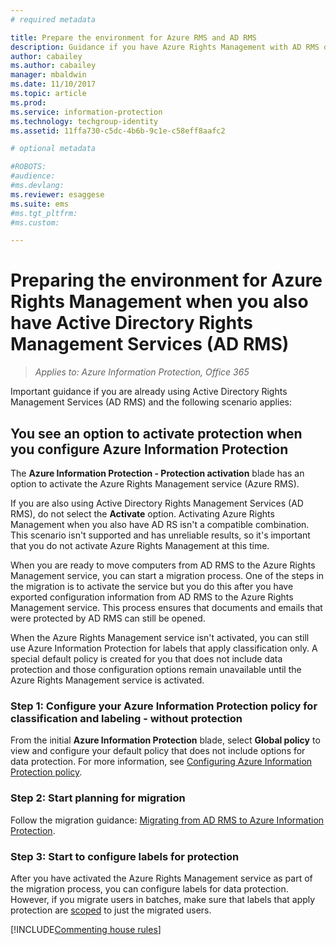 ```yaml
---
# required metadata

title: Prepare the environment for Azure RMS and AD RMS
description: Guidance if you have Azure Rights Management with AD RMS deployed.
author: cabailey
ms.author: cabailey
manager: mbaldwin
ms.date: 11/10/2017
ms.topic: article
ms.prod:
ms.service: information-protection
ms.technology: techgroup-identity
ms.assetid: 11ffa730-c5dc-4b6b-9c1e-c58eff8aafc2

# optional metadata

#ROBOTS:
#audience:
#ms.devlang:
ms.reviewer: esaggese
ms.suite: ems
#ms.tgt_pltfrm:
#ms.custom:

---
```


# Preparing the environment for Azure Rights Management when you also have Active Directory Rights Management Services (AD RMS)

>*Applies to: Azure Information Protection, Office 365*

Important guidance if you are already using Active Directory Rights Management Services (AD RMS) and the following scenario applies:

## You see an option to activate protection when you configure Azure Information Protection

The **Azure Information Protection - Protection activation** blade has an option to activate the Azure Rights Management service (Azure RMS). 

If you are also using Active Directory Rights Management Services (AD RMS), do not select the **Activate** option. Activating Azure Rights Management when you also have AD RS isn't a compatible combination. This scenario isn't supported and has unreliable results, so it's important that you do not activate Azure Rights Management at this time. 

When you are ready to move computers from AD RMS to the Azure Rights Management service, you can start a migration process. One of the steps in the migration is to activate the service but you do this after you have exported configuration information from AD RMS to the Azure Rights Management service. This process ensures that documents and emails that were protected by AD RMS can still be opened.

When the Azure Rights Management service isn't activated, you can still use Azure Information Protection for labels that apply classification only. A special default policy is created for you that does not include data protection and those configuration options remain unavailable until the Azure Rights Management service is activated.

### Step 1: Configure your Azure Information Protection policy for classification and labeling - without protection

From the initial **Azure Information Protection** blade, select **Global policy** to view and configure your default policy that does not include options for data protection. For more information, see [Configuring Azure Information Protection policy](configure-policy.md).

### Step 2: Start planning for migration

Follow the migration guidance: [Migrating from AD RMS to Azure Information Protection](../plan-design/migrate-from-ad-rms-to-azure-rms.md).

### Step 3: Start to configure labels for protection

After you have activated the Azure Rights Management service as part of the migration process, you can configure labels for data protection. However, if you migrate users in batches, make sure that labels that apply protection are [scoped](configure-policy-scope.md) to just the migrated users.


[!INCLUDE[Commenting house rules](../includes/houserules.md)]


